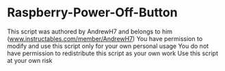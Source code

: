 # Raspberry-Power-Off-Button


This script was authored by AndrewH7 and belongs to him (www.instructables.com/member/AndrewH7)
You have permission to modify and use this script only for your own personal usage
You do not have permission to redistribute this script as your own work
Use this script at your own risk
